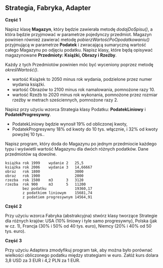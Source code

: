 ## Strategia, Fabryka, Adapter
**Część 1**

Napisz klasę **Magazyn**, który będzie zawierała metodę *dodajDoSpisu()*, a która będzie przyjmować w parametrze pojedynczy przedmiot. Magazyn powinien również zawierać metodę *pobierzWartośćPoOpodatkowaniu()* przyjmującą w parametrze **Podatek** i zwracającą sumaryczną wartość całego Magazynu po odjęciu podatku. Napisz klasy, które będą opisywać magazynowane **Przedmioty: Książki, Obrazy i Rzeźby**.

Każdy z tych Przedmiotów powinien móc być wyceniony poprzez metodę *określWartość()*.

- wartość Książek to 2050 minus rok wydania, podzielone przez numer wydania książki.
- wartość Obrazów to 2100 minus rok namalowania, pomnożone razy 10.
- wartość Rzeźb to 2020 minus rok wykonania, pomnożone przez rozmiar rzeźby w metrach sześciennych, pomnożone razy 2.

Napisz przy użyciu wzorca Strategia klasy Podatku: **PodatekLiniowy** i **PodatekProgresywny**.

- PodatekLiniowy będzie wynosił 19% od obliczonej kwoty,
- PodatekProgresywny 18% od kwoty do 10 tys. włącznie, i 32% od kwoty powyżej 10 tys..

Napisz program, który doda do Magazynu po jednym przedmiocie każdego typu i wyświetli wartość Magazynu dla dwóch różnych podatków. Dane przedmiotów są dowolne.
```
książka	rok	1999	wydanie	2	25,5
książka	rok	2006	wydanie	3	14,66667
obraz	rok	1800	 	 	    3000
obraz	rok	1900	 	 	    2000
rzezba	rok	1500	m3	    3	3120
rzezba	rok	900	    m3	    5	11200
 	 	bez podatku	            19360,17
 	 	z podatkiem liniowym	15681,74
 	 	z podatiem progresywnym	14564,91
```

**Część 2**

Przy użyciu wzorca Fabryka (abstrakcyjna) stwórz klasy tworzące Strategie dla różnych krajów: USA (10% liniowy i tyle samo progresywny), Polska (jak w cz. 1), Francja (30% i 50% od 40 tys. euro), Niemcy (20% i 40% od 50 tys. euro).

**Część 3**

Przy użyciu Adaptera zmodyfikuj program tak, aby można było porównać wielkości obliczonego podatku między strategiami w euro. Załóż kurs dolara 3,8 USD za 3 EUR i 4,2 PLN za 1 EUR.